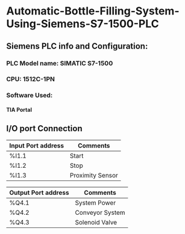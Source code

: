 ﻿# Automatic-Bottle-Filling-System-Using-Siemens-S7-1500-PLC
 
## Siemens PLC info and Configuration:

### PLC Model name: SIMATIC S7-1500

### CPU: 1512C-1PN 

### Software Used:

#### TIA Portal

## I/O port Connection

| Input Port address  | Comments         |
|---------------------|------------------|
| %I1.1               | Start            |
| %I1.2               | Stop             |
| %I1.3               | Proximity Sensor |



| Output Port address | Comments         |
|---------------------|------------------|
| %Q4.1               | System Power     |
| %Q4.2               | Conveyor System  |
| %Q4.3               | Solenoid Valve   |

